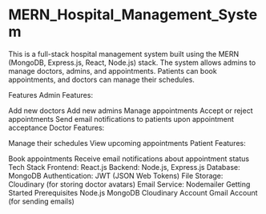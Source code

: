 # MERN_Hospital_Management_System

This is a full-stack hospital management system built using the MERN (MongoDB, Express.js, React, Node.js) stack. The system allows admins to manage doctors, admins, and appointments. Patients can book appointments, and doctors can manage their schedules.

Features
Admin Features:

Add new doctors
Add new admins
Manage appointments
Accept or reject appointments
Send email notifications to patients upon appointment acceptance
Doctor Features:

Manage their schedules
View upcoming appointments
Patient Features:

Book appointments
Receive email notifications about appointment status
Tech Stack
Frontend: React.js
Backend: Node.js, Express.js
Database: MongoDB
Authentication: JWT (JSON Web Tokens)
File Storage: Cloudinary (for storing doctor avatars)
Email Service: Nodemailer
Getting Started
Prerequisites
Node.js
MongoDB
Cloudinary Account
Gmail Account (for sending emails)
